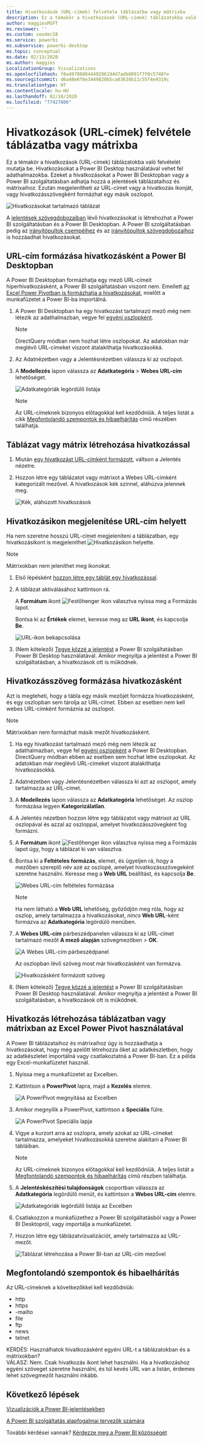 ```yaml
---
title: Hivatkozások (URL-címek) felvétele táblázatba vagy mátrixba
description: Ez a témakör a hivatkozások (URL-címek) táblázatokba való felvételét mutatja be. Hivatkozásokat a Power BI Desktop használatával vehet fel adathalmazokba. Ezeket a hivatkozásokat aztán a Power BI Desktopban vagy a Power BI szolgáltatásban adhatja hozzá a jelentések táblázataihoz és mátrixaihoz.
author: maggiesMSFT
ms.reviewer: ''
ms.custom: seodec18
ms.service: powerbi
ms.subservice: powerbi-desktop
ms.topic: conceptual
ms.date: 02/13/2020
ms.author: maggies
LocalizationGroup: Visualizations
ms.openlocfilehash: f8a49780804449296194d7adb8091f7f0c5748fe
ms.sourcegitcommit: d6a48e6f6e3449820b5ca03638b11c55f4e9319c
ms.translationtype: HT
ms.contentlocale: hu-HU
ms.lasthandoff: 02/18/2020
ms.locfileid: "77427806"
---
```

# <a name="add-hyperlinks-urls-to-a-table-or-matrix"></a>Hivatkozások (URL-címek) felvétele táblázatba vagy mátrixba
Ez a témakör a hivatkozások (URL-címek) táblázatokba való felvételét mutatja be. Hivatkozásokat a Power BI Desktop használatával vehet fel adathalmazokba. Ezeket a hivatkozásokat a Power BI Desktopban vagy a Power BI szolgáltatásban adhatja hozzá a jelentések táblázataihoz és mátrixaihoz. Ezután megjelenítheti az URL-címet vagy a hivatkozás ikonját, vagy hivatkozásszövegként formázhat egy másik oszlopot.

![Hivatkozásokat tartalmazó táblázat](media/power-bi-hyperlinks-in-tables/power-bi-url-link-text.png)

A [jelentések szövegdobozaiban](service-add-hyperlink-to-text-box.md) lévő hivatkozásokat is létrehozhat a Power BI szolgáltatásban és a Power BI Desktopban. A Power BI szolgáltatásban pedig az [irányítópultok csempéihez](service-dashboard-edit-tile.md) és az [irányítópultok szövegdobozaihoz](service-dashboard-add-widget.md) is hozzáadhat hivatkozásokat. 


## <a name="format-a-url-as-a-hyperlink-in-power-bi-desktop"></a>URL-cím formázása hivatkozásként a Power BI Desktopban

A Power BI Desktopban formázhatja egy mező URL-címeit hiperhivatkozásként, a Power BI szolgáltatásban viszont nem. Emellett [az Excel Power Pivotban is formázhatja a hivatkozásokat](#create-a-table-or-matrix-hyperlink-in-excel-power-pivot), mielőtt a munkafüzetet a Power BI-ba importálná.

1. A Power BI Desktopban ha egy hivatkozást tartalmazó mező még nem létezik az adathalmazban, vegye fel [egyéni oszlopként](desktop-common-query-tasks.md).

    > [!NOTE]
    > DirectQuery módban nem hozhat létre oszlopokat.  Az adatokban már meglévő URL-címeket viszont átalakíthatja hivatkozásokká.

2. Az Adatnézetben vagy a Jelentésnézetben válassza ki az oszlopot. 

3. A **Modellezés** lapon válassza az **Adatkategória** > **Webes URL-cím** lehetőséget.
   
    ![Adatkategóriák legördülő listája](media/power-bi-hyperlinks-in-tables/power-bi-format-web-url.png)

    > [!NOTE]
    > Az URL-címeknek bizonyos előtagokkal kell kezdődniük. A teljes listát a cikk [Megfontolandó szempontok és hibaelhárítás](#considerations-and-troubleshooting) című részében találhatja.

## <a name="create-a-table-or-matrix-with-a-hyperlink"></a>Táblázat vagy mátrix létrehozása hivatkozással

1. Miután [egy hivatkozást URL-címként formázott](#format-a-url-as-a-hyperlink-in-power-bi-desktop), váltson a Jelentés nézetre.
2. Hozzon létre egy táblázatot vagy mátrixot a Webes URL-címként kategorizált mezővel. A hivatkozások kék színnel, aláhúzva jelennek meg.

    ![Kék, aláhúzott hivatkozások](media/power-bi-hyperlinks-in-tables/power-bi-url-blue-underline.png)


## <a name="display-a-hyperlink-icon-instead-of-a-url"></a>Hivatkozásikon megjelenítése URL-cím helyett

Ha nem szeretne hosszú URL-címet megjeleníteni a táblázatban, egy hivatkozásikont is megjeleníthet ![Hivatkozásikon](media/power-bi-hyperlinks-in-tables/power-bi-hyperlink-icon.png) helyette. 

> [!NOTE]
> Mátrixokban nem jeleníthet meg ikonokat.
   
1. Első lépésként [hozzon létre egy táblát egy hivatkozással](#create-a-table-or-matrix-with-a-hyperlink).

2. A táblázat aktiválásához kattintson rá.

    A **Formátum** ikont ![Festőhenger ikon](media/power-bi-hyperlinks-in-tables/power-bi-paintroller.png) választva nyissa meg a Formázás lapot.

    Bontsa ki az **Értékek** elemet, keresse meg az **URL ikont**, és kapcsolja **Be**.

    ![URL-ikon bekapcsolása](media/power-bi-hyperlinks-in-tables/power-bi-url-icon-on.png)

1. (Nem kötelező) [Tegye közzé a jelentést](desktop-upload-desktop-files.md) a Power BI szolgáltatásban Power BI Desktop használatával. Amikor megnyitja a jelentést a Power BI szolgáltatásban, a hivatkozások ott is működnek.

## <a name="format-link-text-as-a-hyperlink"></a>Hivatkozásszöveg formázása hivatkozásként

Azt is megteheti, hogy a tábla egy másik mezőjét formázza hivatkozásként, és egy oszlopban sem tárolja az URL-címet. Ebben az esetben nem kell webes URL-címként formáznia az oszlopot.

> [!NOTE]
> Mátrixokban nem formázhat másik mezőt hivatkozásként.

1. Ha egy hivatkozást tartalmazó mező még nem létezik az adathalmazban, vegye fel [egyéni oszlopként](desktop-common-query-tasks.md) a Power BI Desktopban. DirectQuery módban ebben az esetben sem hozhat létre oszlopokat.  Az adatokban már meglévő URL-címeket viszont átalakíthatja hivatkozásokká.

2. Adatnézetben vagy Jelentésnézetben válassza ki azt az oszlopot, amely tartalmazza az URL-címet. 

3. A **Modellezés** lapon válassza az **Adatkategória** lehetőséget. Az oszlop formázása legyen **Kategorizálatlan**.

2. A Jelentés nézetben hozzon létre egy táblázatot vagy mátrixot az URL oszlopával és azzal az oszloppal, amelyet hivatkozásszövegként fog formázni.

3. A **Formátum** ikont ![Festőhenger ikon](media/power-bi-hyperlinks-in-tables/power-bi-paintroller.png) választva nyissa meg a Formázás lapot úgy, hogy a táblázat ki van választva.

4. Bontsa ki a **Feltételes formázás**, elemet, és ügyeljen rá, hogy a mezőben szereplő név azé az oszlopé, amelyet hivatkozásszövegeként szeretne használni. Keresse meg a **Web URL** beállítást, és kapcsolja **Be**.

    ![Webes URL-cím feltételes formázása](media/power-bi-hyperlinks-in-tables/power-bi-format-conditional-web-url.png)

    > [!NOTE]
    > Ha nem látható a **Web URL** lehetőség, győződjön meg róla, hogy az oszlop, amely tartalmazza a hivatkozásokat, *nincs* **Web URL**-ként formázva az **Adatkategória** legördülő menüben.

5. A **Webes URL-cím** párbeszédpanelen válassza ki az URL-címet tartalmazó mezőt **A mező alapján** szövegmezőben > **OK**.

    ![A Webes URL-cím párbeszédpanel](media/power-bi-hyperlinks-in-tables/power-bi-format-web-url-dialog.png)

    Az oszlopban lévő szöveg most már hivatkozásként van formázva.

    ![Hivatkozásként formázott szöveg](media/power-bi-hyperlinks-in-tables/power-bi-url-link-text.png)

1. (Nem kötelező) [Tegye közzé a jelentést](desktop-upload-desktop-files.md) a Power BI szolgáltatásban Power BI Desktop használatával. Amikor megnyitja a jelentést a Power BI szolgáltatásban, a hivatkozások ott is működnek.

## <a name="create-a-table-or-matrix-hyperlink-in-excel-power-pivot"></a>Hivatkozás létrehozása táblázatban vagy mátrixban az Excel Power Pivot használatával

A Power BI táblázataihoz és mátrixaihoz úgy is hozzáadhatja a hivatkozásokat, hogy még azelőtt létrehozza őket az adatkészletben, hogy az adatkészletet importálná vagy csatlakoztatná a Power BI-ban. Ez a példa egy Excel-munkafüzetet használ.

1. Nyissa meg a munkafüzetet az Excelben.
2. Kattintson a **PowerPivot** lapra, majd a **Kezelés** elemre.
   
   ![A PowerPivot megnyitása az Excelben](media/power-bi-hyperlinks-in-tables/createhyperlinkinpowerpivot2.png)
1. Amikor megnyílik a PowerPivot, kattintson a **Speciális** fülre.
   
   ![A PowerPivot Speciális lapja](media/power-bi-hyperlinks-in-tables/createhyperlinkinpowerpivot3.png)
4. Vigye a kurzort arra az oszlopra, amely azokat az URL-címeket tartalmazza, amelyeket hivatkozásokká szeretne alakítani a Power BI tábláiban.
   
   > [!NOTE]
   > Az URL-címeknek bizonyos előtagokkal kell kezdődniük. A teljes listát a [Megfontolandó szempontok és hibaelhárítás](#considerations-and-troubleshooting) című részben találhatja.
   > 
   
5. A **Jelentéskészítési tulajdonságok** csoportban válassza az **Adatkategória** legördülő menüt, és kattintson a **Webes URL-cím** elemre. 
   
   ![Adatkategóriák legördülő listája az Excelben](media/power-bi-hyperlinks-in-tables/createhyperlinksnew.png)

6. Csatlakozzon a munkafüzethez a Power BI szolgáltatásból vagy a Power BI Desktopról, vagy importálja a munkafüzetet.
7. Hozzon létre egy táblázatvizualizációt, amely tartalmazza az URL-mezőt.
   
   ![Táblázat létrehozása a Power BI-ban az URL-cím mezővel](media/power-bi-hyperlinks-in-tables/hyperlinksintables.gif)

## <a name="considerations-and-troubleshooting"></a>Megfontolandó szempontok és hibaelhárítás

Az URL-címeknek a következőkkel kell kezdődniük:
- http
- https
- -mailto
- file
- ftp
- news
- telnet

KÉRDÉS: Használhatok hivatkozásként egyéni URL-t a táblázatokban és a mátrixokban?    
VÁLASZ: Nem. Csak hivatkozás ikont lehet használni. Ha a hivatkozáshoz egyéni szöveget szeretne használni, és túl kevés URL van a listán, érdemes lehet szövegmezőt használni inkább.


## <a name="next-steps"></a>Következő lépések
[Vizualizációk a Power BI-jelentésekben](visuals/power-bi-report-visualizations.md)

[A Power BI szolgáltatás alapfogalmai tervezők számára](service-basic-concepts.md)

További kérdései vannak? [Kérdezze meg a Power BI közösségét](https://community.powerbi.com/)

